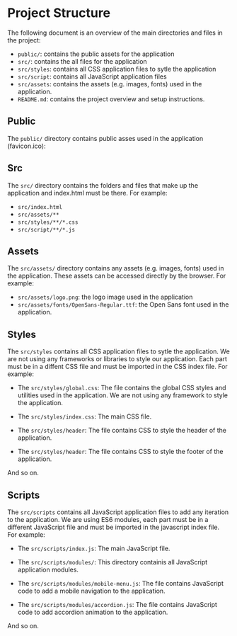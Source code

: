 # Project Structure

The following document is an overview of the main directories and files in the project:

- `public/`: contains the public assets for the application
- `src/`: contains the all files for the application
- `src/styles`: contains all CSS application files to sytle the application
- `src/script`: contains all JavaScript application files
- `src/assets`: contains the  assets (e.g. images, fonts) used in the application.
- `README.md`: contains the project overview and setup instructions.

## Public

The `public/` directory contains public asses used in the application (favicon.ico):

## Src

The `src/` directory contains the folders and files that make up the application and index.html must be there. For example:

- `src/index.html`
- `src/assets/**`
- `src/styles/**/*.css`
- `src/script/**/*.js`  

## Assets

The `src/assets/` directory contains any assets (e.g. images, fonts) used in the application. These assets can be accessed directly by the browser. For example:

- `src/assets/logo.png`: the logo image used in the application
- `src/assets/fonts/OpenSans-Regular.ttf`: the Open Sans font used in the application.


## Styles
The `src/styles` contains all CSS application files to sytle the application. We are not using any frameworks or libraries to style our application. Each part must be in a diffent CSS file and must be imported in the CSS index file. For example:

- The `src/styles/global.css`: The file contains the global CSS styles and utilities used in the application. We are not using any framework to style the application.

- The `src/styles/index.css`: The main CSS file.

- The `src/styles/header`: The file contains CSS to style the header of the application.

- The `src/styles/header`: The file contains CSS to style the footer of the application.

And so on.

## Scripts
The `src/scripts` contains all JavaScript application files to add any iteration to the application. We are using ES6 modules, each part must be in a different JavaScript file and must be imported in the javascript index file. For example:

- The `src/scripts/index.js`: The main JavaScript file.

- The `src/scripts/modules/`: This directory containis all JavaScript application modules.

- The `src/scripts/modules/mobile-menu.js`: The file contains JavaScript code to add a mobile navigation to the application.

- The `src/scripts/modules/accordion.js`: The file contains JavaScript code to add accordion animation to the application.

And so on.

